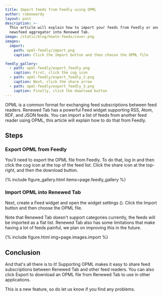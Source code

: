 ```yaml
---
title: Import feeds from Feedly using OPML
author: rubenwardy
layout: post
description: >-
  This article will explain how to import your feeds from Feedly or another
  newsfeed aggregator into Renewed Tab.
image: /static/blog/howto-feeds/cover.png
images:
  import:
    path: opml-feedly/import.png
    caption: Click the Import button and then choose the OPML file

feedly_gallery:
  - path: opml-feedly/export_feedly.png
    caption: First, click the cog icon
  - path: opml-feedly/export_feedly_2.png
    caption: Next, click the share arrow
  - path: opml-feedly/export_feedly_3.png
    caption: Finally, click the download button
---
```


OPML is a common format for exchanging feed subscriptions between feed readers.
Renewed Tab has a powerful Feed widget supporting RSS, Atom, RDF, and JSON
feeds. You can import a list of feeds from another feed reader using OPML, this
article will explain how to do that from Feedly.


## Steps

### Export OPML from Feedly

You'll need to export the OPML file from Feedly. To do that, log in and then
click the cog icon at the top of the feed list. Click the share icon at the
top-right, and then the download button.

{% include figure_gallery.html items=page.feedly_gallery %}

### Import OPML into Renewed Tab

Next, create a Feed widget and open the widget settings
(<i class="fas fa-pen mx-1"></i>). Click the Import button and then choose the
OPML file.

Note that Renewed Tab doesn't support categories currently, the feeds will be
imported as a flat list. Renewed Tab also has some limitations that make having
a lot of feeds painful, we plan on improving this in the future.

{% include figure.html img=page.images.import %}

## Conclusion

And that's all there is to it! Supporting OPML makes it easy to share feed
subscriptions between Renewed Tab and other feed readers. You can also click
Export to download an OPML file from Renewed Tab to use in other applications.

This is a new feature, so do let us know if you find any problems.
